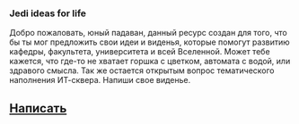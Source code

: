 ### Jedi ideas for life

Добро пожаловать, юный падаван, данный ресурс создан для того, что бы ты мог предложить свои идеи и виденья, которые помогут развитию кафедры, факультета, университета и всей Вселенной. Может тебе кажется, что где-то не хватает горшка с цветком, автомата с водой, или здравого смысла. Так же остается открытым вопрос тематического наполнения ИТ-сквера. Напиши свое виденье.
## [Написать](https://forms.gle/JDPZ7NTrs48LSmS4A )